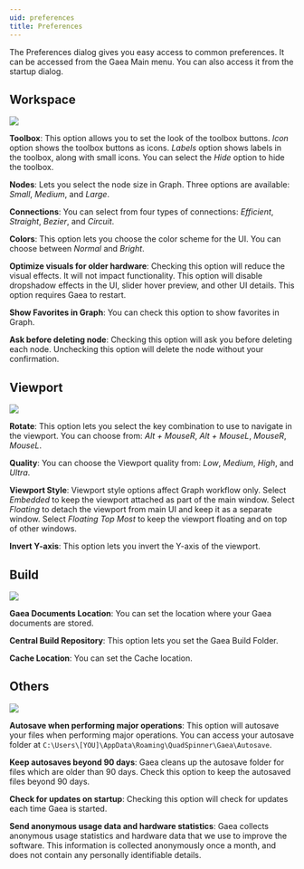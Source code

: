 ```yaml
---
uid: preferences
title: Preferences
---
```


The Preferences dialog gives you easy access to common preferences. It can be accessed from the Gaea Main menu. You can also access it from the startup dialog.

## Workspace

![](/images/ui/Preferences-1.png)

**Toolbox**: 
This option allows you to set the look of the toolbox buttons. *Icon* option shows the toolbox buttons as icons. *Labels* option shows labels in the toolbox, along with small icons. You can select the *Hide* option to hide the toolbox.

**Nodes**: 
Lets you select the node size in Graph. Three options are available: *Small*, *Medium*, and *Large*.

**Connections**: 
You can select from four types of connections: *Efficient*, *Straight*, *Bezier*, and *Circuit*.

**Colors**: 
This option lets you choose the color scheme for the UI. You can choose between *Normal* and *Bright*.

**Optimize visuals for older hardware**: 
Checking this option will reduce the visual effects. It will not impact functionality. This option will disable dropshadow effects in the UI, slider hover preview, and other UI details. This option requires Gaea to restart.

**Show Favorites in Graph**: 
You can check this option to show favorites in Graph.

**Ask before deleting node**: 
Checking this option will ask you before deleting each node. Unchecking this option will delete the node without your confirmation.

## Viewport

![](/images/ui/Preferences-2.png)

**Rotate**: 
This option lets you select the key combination to use to navigate in the viewport. You can choose from: 
*Alt + MouseR*, *Alt + MouseL*, *MouseR*, *MouseL*.

**Quality**: 
You can choose the Viewport quality from: *Low*, *Medium*, *High*, and *Ultra*.

**Viewport Style**: 
Viewport style options affect Graph workflow only. Select *Embedded* to keep the viewport attached as part of the main window. Select *Floating* to detach the viewport from main UI and keep it as a separate window. Select *Floating Top Most* to keep the viewport floating and on top of other windows.

**Invert Y-axis**: 
This option lets you invert the Y-axis of the viewport.

## Build

![](/images/ui/Preferences-3.png)

**Gaea Documents Location**: 
You can set the location where your Gaea documents are stored.

**Central Build Repository**: 
This option lets you set the Gaea Build Folder.

**Cache Location**: 
You can set the Cache location.


## Others

![](/images/ui/Preferences-4.png)

**Autosave when performing major operations**: 
This option will autosave your files when performing major operations. You can access your autosave folder at `C:\Users\[YOU]\AppData\Roaming\QuadSpinner\Gaea\Autosave`.

**Keep autosaves beyond 90 days**: 
Gaea cleans up the autosave folder for files which are older than 90 days. Check this option to keep the autosaved files beyond 90 days.

**Check for updates on startup**: 
Checking this option will check for updates each time Gaea is started.

**Send anonymous usage data and hardware statistics**: 
Gaea collects anonymous usage statistics and hardware data that we use to improve the software. This information is collected anonymously once a month, and does not contain any personally identifiable details.
